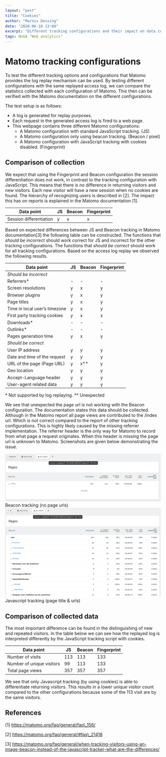 ```yaml
---
layout: "post"
title: "Cookies"
author: "Marnix Dessing"
date: "2020-06-18 13:00"
excerpt: "Different tracking configurations and their impact on data collection"
tags: NoGA "Web analytics"
---
```


# Matomo tracking configurations
To test the different tracking options and configurations that Matomo provides the log replay mechanism can be used. 
By testing different configurations with the same replayed access log, we can compare the statistics collected with each configuration of Matomo. This then can be verified with the Matomo documentation on the different configurations.

The test setup is as follows:
* A log is generated for replay purposes. 
* Each request in the generated access log is fired to a web page. 
* This webpage contains three different Matomo configurations:
    * A Matomo configuration with standard JavaScript tracking. (JS)
    * A Matomo configuration only using beacon tracking. (Beacon / pixel)
    * A Matomo configuration with JavaScript tracking with cookies disabled. (Fingerprint)

## Comparison of collection
We expect that using the Fingerprint and Beacon configuration the session differentiation does not work, in contrast to the tracking configuration with JavaScript. This means that there is no difference in returning visitors and new visitors. Each new visitor will have a new session when no cookies are found. The hierarchy of recognizing users is described in [2]. The impact this has on reports is explained in the Matomo documentation [1].

| Data point                        | JS | Beacon | Fingerprint |
|-----------------------------------|----|--------|-------------|
| Session differentiation           | y  | x      | x           |

Based on expected differences between JS and Beacon tracking in Matomo documentation[3] the following table can be constructed. The functions that *should be incorrect* should work correct for JS and incorrect for the other tracking configurations. The functions that *should be correct* should work for all tracking configurations. Based on the access log replay we observed the following results. 

| Data point                        | JS | Beacon | Fingerprint |
|-----------------------------------|----|--------|-------------|
| *Should be incorrect*             |    |        |             |
| Referrers*                        | -  | -      | -           |
| Screen resolutions                | y  | x      | y           |
| Browser plugins                   | y  | x      | y           |
| Page titles                       | y  | x      | y           |
| Time in local user’s timezone     | y  | x      | y           |
| First party tracking cookies      | y  | x      | x           |
| Downloads*                        | -  | -      | -           |
| Outlinks*                         | -  | -      | -           |
| Pages generation time             | y  | x      | y           |
| *Should be correct*               |    |        |             |
| User IP address                   | y  | y      | y           |
| Date and time of the request      | y  | y      | y           |
| URL of the page (Page URL)        | y  | x**    | y           |
| Geo location                      | y  | y      | y           |
| Accept-Language header            | y  | y      | y           |
| User-agent related data           | y  | y      | y           |

\* Not supported by log replaying. 
\*\* Unexpected

We see that unexpected the page url is not working with the Beacon configuration. The documentation states this data should be collected. Although in the Matomo report all page views are contributed to the /index url. Which is not correct compared to the report of other tracking configurations. This is highly likely caused by the missing referrer implementation. The referrer header is the only way for Matomo to record from what page a request originates. When this header is missing the page url is unknown to Matomo. Screenshots are given below demonstrating the issue.

<img src="../../assets/img/beacon_pages.png">
Beacon tracking (no page urls)

<img src="../../assets/img/js_pages.png">
Javascript tracking (page title & urls)

## Comparison of collected data
The most important difference can be found in the distinguishing of new and repeated visitors. In the table below we can see how the replayed log is interpreted differently by the JavaScript tracking script with cookies.

| Data point                  | JS   | Beacon | Fingerprint |
|-----------------------------|------|--------|-------------|
| Number of visits            | 113  | 113    | 133         |
| Number of unique visitors   | 99   | 113    | 133         |
| Total page views            | 357  | 357    | 357         | 

We see that only Javascript tracking (by using cookies) is able to differentiate returning visitors. This results in a lower unique visitor count compared to the other configurations because some of the 113 visit are by the same visitors. 

## References
[1] https://matomo.org/faq/general/faq\_156/

[2] https://matomo.org/faq/general/#faq\_21418

[3] https://matomo.org/faq/general/when-tracking-visitors-using-an-image-beacon-instead-of-the-javascript-tracker-what-are-the-differences/

